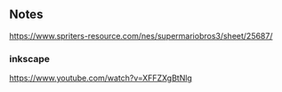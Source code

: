 ## Notes
https://www.spriters-resource.com/nes/supermariobros3/sheet/25687/

### inkscape
https://www.youtube.com/watch?v=XFFZXgBtNlg
